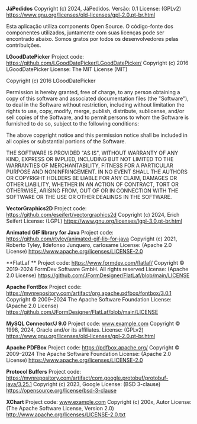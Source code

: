 **JáPedidos**
Copyright (c) 2024, JáPedidos. 
Versão: 0.1
License: (GPLv2) https://www.gnu.org/licenses/old-licenses/gpl-2.0.pt-br.html

Esta aplicação utiliza components Open Source. O código-fonte 
dos componentes utilizados, juntamente com suas licenças pode 
ser encontrado abaixo. Somos gratos por todos os desenvolvedores
pelas contribuições.

**LGoodDatePicker**
Project code: https://github.com/LGoodDatePicker/LGoodDatePicker/
Copyright (c) 2016 LGoodDatePicker
License:
The MIT License (MIT)

Copyright (c) 2016 LGoodDatePicker

Permission is hereby granted, free of charge, to any person obtaining a copy
of this software and associated documentation files (the "Software"), to deal
in the Software without restriction, including without limitation the rights
to use, copy, modify, merge, publish, distribute, sublicense, and/or sell
copies of the Software, and to permit persons to whom the Software is
furnished to do so, subject to the following conditions:

The above copyright notice and this permission notice shall be included in all
copies or substantial portions of the Software.

THE SOFTWARE IS PROVIDED "AS IS", WITHOUT WARRANTY OF ANY KIND, EXPRESS OR
IMPLIED, INCLUDING BUT NOT LIMITED TO THE WARRANTIES OF MERCHANTABILITY,
FITNESS FOR A PARTICULAR PURPOSE AND NONINFRINGEMENT. IN NO EVENT SHALL THE
AUTHORS OR COPYRIGHT HOLDERS BE LIABLE FOR ANY CLAIM, DAMAGES OR OTHER
LIABILITY, WHETHER IN AN ACTION OF CONTRACT, TORT OR OTHERWISE, ARISING FROM,
OUT OF OR IN CONNECTION WITH THE SOFTWARE OR THE USE OR OTHER DEALINGS IN THE
SOFTWARE.

**VectorGraphics2D**
Project code:  https://github.com/eseifert/vectorgraphics2d
Copyright (c) 2024, Erich Seifert 
License: (LGPL) https://www.gnu.org/licenses/lgpl-3.0.pt-br.html

**Animated GIF library for Java**
Project code:  https://github.com/rtyley/animated-gif-lib-for-java
Copyright (c) 2021, Roberto Tyley, Ildefonso Junquero, carlosame
License: (Apache 2.0 License) https://www.apache.org/licenses/LICENSE-2.0

**FlatLaf **
Project code: https://www.formdev.com/flatlaf/
Copyright © 2019-2024 FormDev Software GmbH. All rights reserved
License: (Apache 2.0 License) https://github.com/JFormDesigner/FlatLaf/blob/main/LICENSE

**Apache FontBox**
Project code:  https://mvnrepository.com/artifact/org.apache.pdfbox/fontbox/3.0.1
Copyright © 2009–2024 The Apache Software Foundation
License: (Apache 2.0 License) https://github.com/JFormDesigner/FlatLaf/blob/main/LICENSE

**MySQL Connector/J 9.0**
Project code:  www.example.com
Copyright © 1998, 2024, Oracle and/or its affiliates. 
License: (GPLv2) https://www.gnu.org/licenses/old-licenses/gpl-2.0.pt-br.html

**Apache PDFBox**
Project code:  https://pdfbox.apache.org/
Copyright © 2009–2024 The Apache Software Foundation
License: (Apache 2.0 License) https://www.apache.org/licenses/LICENSE-2.0

**Protocol Buffers**
Project code:  https://mvnrepository.com/artifact/com.google.protobuf/protobuf-java/3.25.1
Copyright (c) 2023, Google
License: (BSD 3-clause) https://opensource.org/license/bsd-3-clause

**XChart**
Project code:  www.example.com
Copyright (c) 200x, Autor
License: (The Apache Software License, Version 2.0) http://www.apache.org/licenses/LICENSE-2.0.txt
